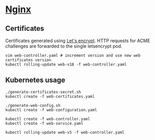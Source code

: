 # [Nginx](http://nginx.org/)

## Certificates

Certificates generated using [Let's encrypt](../letsencrypt). HTTP requests for ACME challenges are forwarded to the single letsencrypt pod.

```
vim web-controller.yaml # increment version and use new web certificates version
kubectl rolling-update web-v18 -f web-controller.yaml
```

## Kubernetes usage

```
./generate-certificates-secret.sh
kubectl create -f web-certificates.yaml

./generate-web-config.sh
kubectl create -f web-configuration.yaml

kubectl create -f web-controller.yaml
kubectl create -f web-service.yaml

kubectl rolling-update web-v5 -f web-controller.yaml
```
